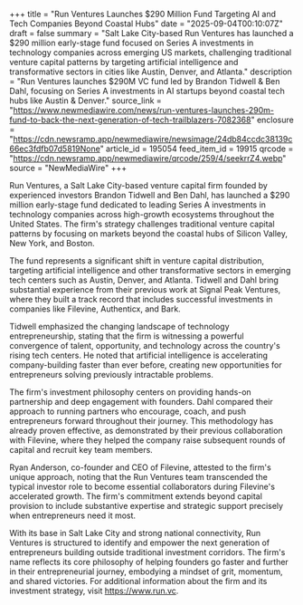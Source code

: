 +++
title = "Run Ventures Launches $290 Million Fund Targeting AI and Tech Companies Beyond Coastal Hubs"
date = "2025-09-04T00:10:07Z"
draft = false
summary = "Salt Lake City-based Run Ventures has launched a $290 million early-stage fund focused on Series A investments in technology companies across emerging US markets, challenging traditional venture capital patterns by targeting artificial intelligence and transformative sectors in cities like Austin, Denver, and Atlanta."
description = "Run Ventures launches $290M VC fund led by Brandon Tidwell & Ben Dahl, focusing on Series A investments in AI startups beyond coastal tech hubs like Austin & Denver."
source_link = "https://www.newmediawire.com/news/run-ventures-launches-290m-fund-to-back-the-next-generation-of-tech-trailblazers-7082368"
enclosure = "https://cdn.newsramp.app/newmediawire/newsimage/24db84ccdc38139c66ec3fdfb07d5819None"
article_id = 195054
feed_item_id = 19915
qrcode = "https://cdn.newsramp.app/newmediawire/qrcode/259/4/seekrrZ4.webp"
source = "NewMediaWire"
+++

<p>Run Ventures, a Salt Lake City-based venture capital firm founded by experienced investors Brandon Tidwell and Ben Dahl, has launched a $290 million early-stage fund dedicated to leading Series A investments in technology companies across high-growth ecosystems throughout the United States. The firm's strategy challenges traditional venture capital patterns by focusing on markets beyond the coastal hubs of Silicon Valley, New York, and Boston.</p><p>The fund represents a significant shift in venture capital distribution, targeting artificial intelligence and other transformative sectors in emerging tech centers such as Austin, Denver, and Atlanta. Tidwell and Dahl bring substantial experience from their previous work at Signal Peak Ventures, where they built a track record that includes successful investments in companies like Filevine, Authenticx, and Bark.</p><p>Tidwell emphasized the changing landscape of technology entrepreneurship, stating that the firm is witnessing a powerful convergence of talent, opportunity, and technology across the country's rising tech centers. He noted that artificial intelligence is accelerating company-building faster than ever before, creating new opportunities for entrepreneurs solving previously intractable problems.</p><p>The firm's investment philosophy centers on providing hands-on partnership and deep engagement with founders. Dahl compared their approach to running partners who encourage, coach, and push entrepreneurs forward throughout their journey. This methodology has already proven effective, as demonstrated by their previous collaboration with Filevine, where they helped the company raise subsequent rounds of capital and recruit key team members.</p><p>Ryan Anderson, co-founder and CEO of Filevine, attested to the firm's unique approach, noting that the Run Ventures team transcended the typical investor role to become essential collaborators during Filevine's accelerated growth. The firm's commitment extends beyond capital provision to include substantive expertise and strategic support precisely when entrepreneurs need it most.</p><p>With its base in Salt Lake City and strong national connectivity, Run Ventures is structured to identify and empower the next generation of entrepreneurs building outside traditional investment corridors. The firm's name reflects its core philosophy of helping founders go faster and further in their entrepreneurial journey, embodying a mindset of grit, momentum, and shared victories. For additional information about the firm and its investment strategy, visit <a href="https://www.run.vc" rel="nofollow" target="_blank">https://www.run.vc</a>.</p>